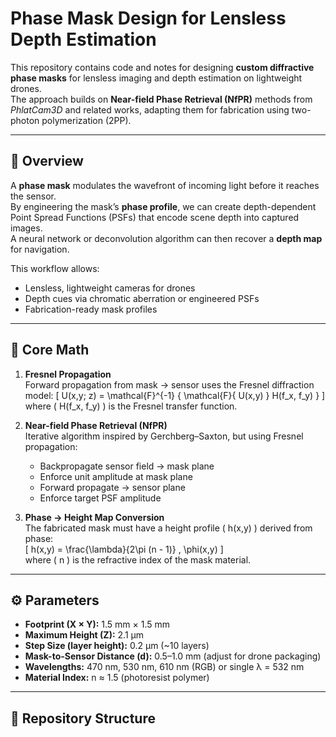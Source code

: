 # Phase Mask Design for Lensless Depth Estimation

This repository contains code and notes for designing **custom diffractive phase masks** for lensless imaging and depth estimation on lightweight drones.  
The approach builds on **Near-field Phase Retrieval (NfPR)** methods from *PhlatCam3D* and related works, adapting them for fabrication using two-photon polymerization (2PP).

---

## 📖 Overview

A **phase mask** modulates the wavefront of incoming light before it reaches the sensor.  
By engineering the mask’s **phase profile**, we can create depth-dependent Point Spread Functions (PSFs) that encode scene depth into captured images.  
A neural network or deconvolution algorithm can then recover a **depth map** for navigation.

This workflow allows:
- Lensless, lightweight cameras for drones
- Depth cues via chromatic aberration or engineered PSFs
- Fabrication-ready mask profiles

---

## 🧮 Core Math

1. **Fresnel Propagation**  
   Forward propagation from mask → sensor uses the Fresnel diffraction model:
   \[
   U(x,y; z) = \mathcal{F}^{-1} \{ \mathcal{F}\{ U(x,y) \} H(f_x, f_y) \}
   \]  
   where \( H(f_x, f_y) \) is the Fresnel transfer function.

2. **Near-field Phase Retrieval (NfPR)**  
   Iterative algorithm inspired by Gerchberg–Saxton, but using Fresnel propagation:  
   - Backpropagate sensor field → mask plane  
   - Enforce unit amplitude at mask plane  
   - Forward propagate → sensor plane  
   - Enforce target PSF amplitude  

3. **Phase → Height Map Conversion**  
   The fabricated mask must have a height profile \( h(x,y) \) derived from phase:  
   \[
   h(x,y) = \frac{\lambda}{2\pi (n - 1)} \, \phi(x,y)
   \]  
   where \( n \) is the refractive index of the mask material.

---

## ⚙️ Parameters

- **Footprint (X × Y):** 1.5 mm × 1.5 mm  
- **Maximum Height (Z):** 2.1 µm  
- **Step Size (layer height):** 0.2 µm (~10 layers)  
- **Mask-to-Sensor Distance (d):** 0.5–1.0 mm (adjust for drone packaging)  
- **Wavelengths:** 470 nm, 530 nm, 610 nm (RGB) or single λ = 532 nm  
- **Material Index:** n ≈ 1.5 (photoresist polymer)  

---

## 📂 Repository Structure

